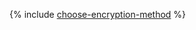 {% include [choose-encryption-method](../../../_tutorials/security/encrypt/choose-encryption-method.md) %}
